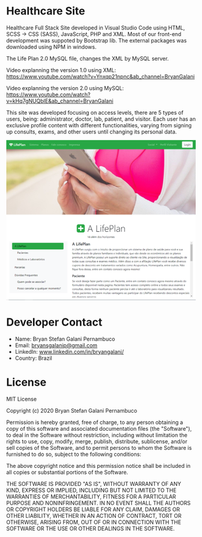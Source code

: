# Healthcare Site

Healthcare Full Stack Site developed in Visual Studio Code using HTML, SCSS -> CSS (SASS), JavaScript, PHP and XML. Most of our front-end development was suppoted by Bootstrap lib. The external packages was downloaded using NPM in windows. 

The Life Plan 2.0 MySQL file, changes the XML by MySQL server.

Video explanning the version 1.0 using XML: https://www.youtube.com/watch?v=Ynxqp21npnc&ab_channel=BryanGalani

Video explanning the version 2.0 using MySQL: https://www.youtube.com/watch?v=kHq7gNUQbIE&ab_channel=BryanGalani

This site was developed focusing on access levels, there are 5 types of users, being: administrator, doctor, lab, patient, and visitor. Each user has an exclusive profile content with different functionalities, varying from signing up consults, exams, and other users until changing its personal data.

![Tetris Inventory](/Images/telaIndex.png)

# Developer Contact

* Name: Bryan Stefan Galani Pernambuco
* Email: bryansgalanip@gmail.com 
* LinkedIn: www.linkedin.com/in/bryangalani/
* Country: Brazil


# License

MIT License

Copyright (c) 2020 Bryan Stefan Galani Pernambuco

Permission is hereby granted, free of charge, to any person obtaining a copy
of this software and associated documentation files (the "Software"), to deal
in the Software without restriction, including without limitation the rights
to use, copy, modify, merge, publish, distribute, sublicense, and/or sell
copies of the Software, and to permit persons to whom the Software is
furnished to do so, subject to the following conditions:

The above copyright notice and this permission notice shall be included in all
copies or substantial portions of the Software.

THE SOFTWARE IS PROVIDED "AS IS", WITHOUT WARRANTY OF ANY KIND, EXPRESS OR
IMPLIED, INCLUDING BUT NOT LIMITED TO THE WARRANTIES OF MERCHANTABILITY,
FITNESS FOR A PARTICULAR PURPOSE AND NONINFRINGEMENT. IN NO EVENT SHALL THE
AUTHORS OR COPYRIGHT HOLDERS BE LIABLE FOR ANY CLAIM, DAMAGES OR OTHER
LIABILITY, WHETHER IN AN ACTION OF CONTRACT, TORT OR OTHERWISE, ARISING FROM,
OUT OF OR IN CONNECTION WITH THE SOFTWARE OR THE USE OR OTHER DEALINGS IN THE
SOFTWARE.

